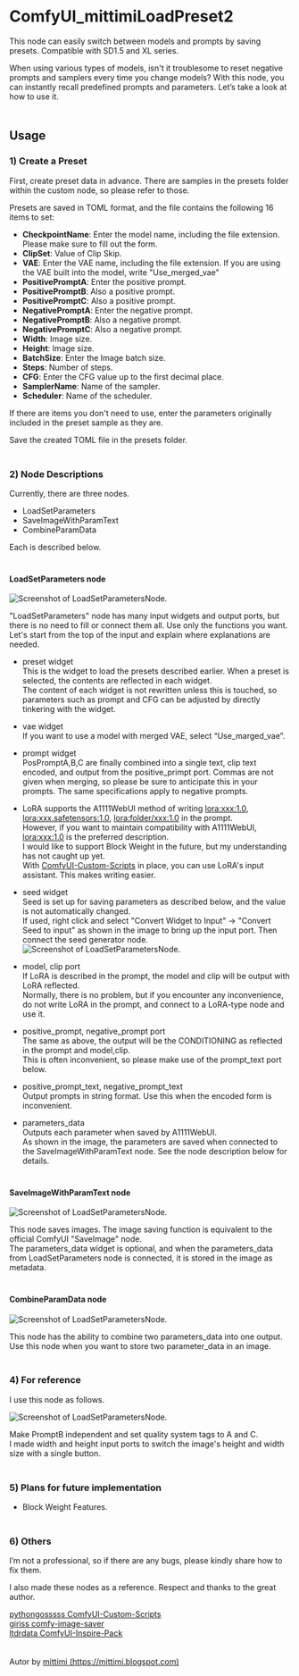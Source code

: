 # ComfyUI_mittimiLoadPreset2

This node can easily switch between models and prompts by saving presets. Compatible with SD1.5 and XL series.

When using various types of models, isn't it troublesome to reset negative prompts and samplers every time you change models? With this node, you can instantly recall predefined prompts and parameters. Let’s take a look at how to use it.  
　  

## Usage
### 1) Create a Preset
First, create preset data in advance. There are samples in the presets folder within the custom node, so please refer to those.

Presets are saved in TOML format, and the file contains the following 16 items to set:

- **CheckpointName**: Enter the model name, including the file extension. Please make sure to fill out the form.
- **ClipSet**: Value of Clip Skip.
- **VAE**: Enter the VAE name, including the file extension. If you are using the VAE built into the model, write "Use_merged_vae"
- **PositivePromptA**: Enter the positive prompt.
- **PositivePromptB**: Also a positive prompt.
- **PositivePromptC**: Also a positive prompt.
- **NegativePromptA**: Enter the negative prompt.
- **NegativePromptB**: Also a negative prompt.
- **NegativePromptC**: Also a negative prompt.
- **Width**: Image size.
- **Height**: Image size.
- **BatchSize**: Enter the Image batch size.
- **Steps**: Number of steps.
- **CFG**: Enter the CFG value up to the first decimal place.
- **SamplerName**: Name of the sampler.
- **Scheduler**: Name of the scheduler.

If there are items you don't need to use, enter the parameters originally included in the preset sample as they are.

Save the created TOML file in the presets folder.  
　  

### 2) Node Descriptions

Currently, there are three nodes.
- LoadSetParameters
- SaveImageWithParamText
- CombineParamData

Each is described below.  
　  

#### LoadSetParameters node  

![Screenshot of LoadSetParametersNode.](/assets/images/002.jpg)  

"LoadSetParameters" node has many input widgets and output ports, but there is no need to fill or connect them all. Use only the functions you want.  
Let's start from the top of the input and explain where explanations are needed.  

- preset widget  
This is the widget to load the presets described earlier. When a preset is selected, the contents are reflected in each widget.  
The content of each widget is not rewritten unless this is touched, so parameters such as prompt and CFG can be adjusted by directly tinkering with the widget.  

- vae widget  
If you want to use a model with merged VAE, select “Use_marged_vae”.  

- prompt widget  
PosPromptA,B,C are finally combined into a single text, clip text encoded, and output from the positive_primpt port.
Commas are not given when merging, so please be sure to anticipate this in your prompts.
The same specifications apply to negative prompts.
  
- LoRA supports the A1111WebUI method of writing <lora:xxx:1.0>, <lora:xxx.safetensors:1.0>, <lora:folder/xxx:1.0> in the prompt.  
However, if you want to maintain compatibility with A1111WebUI, <lora:xxx:1.0> is the preferred description.  
I would like to support Block Weight in the future, but my understanding has not caught up yet.  
With [ComfyUI-Custom-Scripts](https://github.com/pythongosssss/ComfyUI-Custom-Scripts) in place, you can use LoRA's input assistant. This makes writing easier.  

- seed widget  
Seed is set up for saving parameters as described below, and the value is not automatically changed.  
If used, right click and select "Convert Widget to Input" -> "Convert Seed to input" as shown in the image to bring up the input port. Then connect the seed generator node.  
![Screenshot of LoadSetParametersNode.](/assets/images/003.jpg)

- model, clip port  
If LoRA is described in the prompt, the model and clip will be output with LoRA reflected.  
Normally, there is no problem, but if you encounter any inconvenience, do not write LoRA in the prompt, and connect to a LoRA-type node and use it.  

- positive_prompt, negative_prompt port  
The same as above, the output will be the CONDITIONING as reflected in the prompt and model,clip.  
This is often inconvenient, so please make use of the prompt_text port below.  

- positive_prompt_text, negative_prompt_text  
Output prompts in string format. Use this when the encoded form is inconvenient.  

- parameters_data  
Outputs each parameter when saved by A1111WebUI.  
As shown in the image, the parameters are saved when connected to the SaveImageWithParamText node. See the node description below for details.  
　  

#### SaveImageWithParamText node  

![Screenshot of LoadSetParametersNode.](/assets/images/004.jpg)  

This node saves images. The image saving function is equivalent to the official ComfyUI "SaveImage" node.  
The parameters_data widget is optional, and when the parameters_data from LoadSetParameters node is connected, it is stored in the image as metadata.  
　  
#### CombineParamData node  

![Screenshot of LoadSetParametersNode.](/assets/images/005.jpg)  

This node has the ability to combine two parameters_data into one output.  
Use this node when you want to store two parameter_data in an image.  
　  

### 4) For reference  

I use this node as follows.  

![Screenshot of LoadSetParametersNode.](/assets/images/006.jpg)  

Make PromptB independent and set quality system tags to A and C.  
I made width and height input ports to switch the image's height and width size with a single button.  
　  

### 5) Plans for future implementation  
- Block Weight Features.  
　  

### 6) Others  
I’m not a professional, so if there are any bugs, please kindly share how to fix them.  

I also made these nodes as a reference. Respect and thanks to the great author.  

[pythongosssss ComfyUI-Custom-Scripts](https://github.com/pythongosssss/ComfyUI-Custom-Scripts)  
[giriss comfy-image-saver](https://github.com/giriss/comfy-image-saver)  
[ltdrdata ComfyUI-Inspire-Pack](https://github.com/ltdrdata/ComfyUI-Inspire-Pack/tree/main)  
　  

Autor by [mittimi (https://mittimi.blogspot.com)](https://mittimi.blogspot.com)

